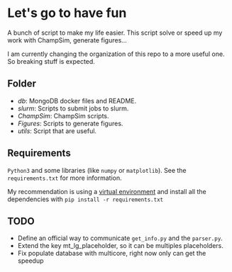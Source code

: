 #  Let's go to have fun

A bunch of script to make my life easier. This script solve or speed up my work
with ChampSim, generate figures...

I am currently changing the organization of this repo to a more useful one.
So breaking stuff is expected.

## Folder

* *db*: MongoDB docker files and README.
* *slurm*: Scripts to submit jobs to slurm.
* *ChampSim*: ChampSim scripts.
* *Figures*: Scripts to generate figures.
* *utils*: Script that are useful.

## Requirements

`Python3` and some libraries (like `numpy` or `matplotlib`). See the 
`requirements.txt` for more information.

My recommendation is using a [virtual environment](https://docs.python.org/3/library/venv.html)
and install all the dependencies with `pip install -r requirements.txt`

## TODO

* Define an official way to communicate `get_info.py` and the `parser.py`.
* Extend the key mt_lg_placeholder, so it can be multiples placeholders.
* Fix populate database with multicore, right now only can get the speedup
